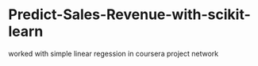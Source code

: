 # Predict-Sales-Revenue-with-scikit-learn
worked with simple linear regession in coursera project network
